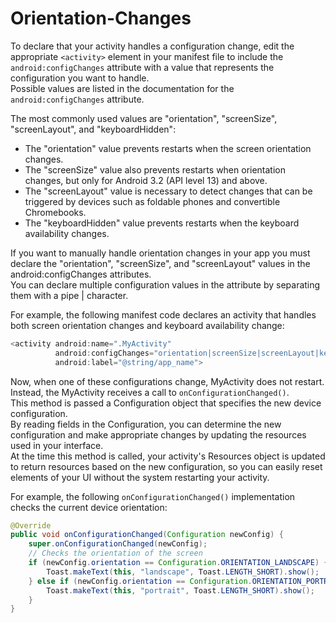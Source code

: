 # Orientation-Changes  

To declare that your activity handles a configuration change, edit the appropriate `<activity>` element in your manifest file to include the `android:configChanges` attribute with a value that represents the configuration you want to handle.  
Possible values are listed in the documentation for the `android:configChanges` attribute.  

The most commonly used values are "orientation", "screenSize", "screenLayout", and "keyboardHidden":  

- The "orientation" value prevents restarts when the screen orientation changes.  
- The "screenSize" value also prevents restarts when orientation changes, but only for Android 3.2 (API level 13) and above.  
- The "screenLayout" value is necessary to detect changes that can be triggered by devices such as foldable phones and convertible Chromebooks.  
- The "keyboardHidden" value prevents restarts when the keyboard availability changes.  

If you want to manually handle orientation changes in your app you must declare the "orientation", "screenSize", and "screenLayout" values in the android:configChanges attributes.  
You can declare multiple configuration values in the attribute by separating them with a pipe | character.  

For example, the following manifest code declares an activity that handles both screen orientation changes and keyboard availability change:  
```java
<activity android:name=".MyActivity"
          android:configChanges="orientation|screenSize|screenLayout|keyboardHidden"
          android:label="@string/app_name">
```
Now, when one of these configurations change, MyActivity does not restart. Instead, the MyActivity receives a call to `onConfigurationChanged()`.  
This method is passed a Configuration object that specifies the new device configuration.    
By reading fields in the Configuration, you can determine the new configuration and make appropriate changes by updating the resources used in your interface.  
At the time this method is called, your activity's Resources object is updated to return resources based on the new configuration, so you can easily reset elements of your UI without the system restarting your activity.  

For example, the following `onConfigurationChanged()` implementation checks the current device orientation:  
```java
@Override
public void onConfigurationChanged(Configuration newConfig) {
    super.onConfigurationChanged(newConfig);
    // Checks the orientation of the screen
    if (newConfig.orientation == Configuration.ORIENTATION_LANDSCAPE) {
        Toast.makeText(this, "landscape", Toast.LENGTH_SHORT).show();
    } else if (newConfig.orientation == Configuration.ORIENTATION_PORTRAIT){
        Toast.makeText(this, "portrait", Toast.LENGTH_SHORT).show();
    }
}
```


